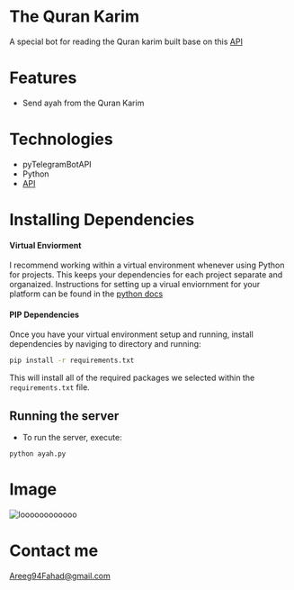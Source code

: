 # The Quran Karim

A special bot for reading the Quran karim built base on this [API](http://api.alquran.cloud/ayah/1)  

# Features
- Send ayah from the Quran Karim 

# Technologies
- pyTelegramBotAPI
- Python
- [API](http://api.alquran.cloud/ayah/1)

# Installing Dependencies

#### Virtual Enviorment 

I recommend working within a virtual environment whenever using Python for projects. This keeps your dependencies for each project separate and organaized. Instructions for setting up a virual enviornment for your platform can be found in the [python docs](https://packaging.python.org/guides/installing-using-pip-and-virtual-environments/)

#### PIP Dependencies

Once you have your virtual environment setup and running, install dependencies by naviging to directory and running:

```bash
pip install -r requirements.txt
```

This will install all of the required packages we selected within the `requirements.txt` file.

## Running the server

- To run the server, execute:

```
python ayah.py
```

# Image

![loooooooooooo](https://user-images.githubusercontent.com/30151596/121790244-0fa01c80-cbe6-11eb-8c51-aaa657e6aa3b.jpg)

# Contact me 
Areeg94Fahad@gmail.com



